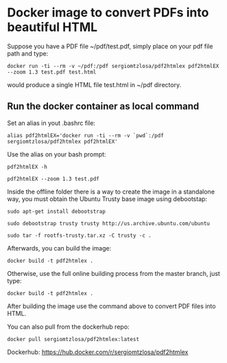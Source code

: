 # Docker image to convert PDFs into beautiful HTML

Suppose you have a PDF file ~/pdf/test.pdf, simply place on your pdf file path and type:

```
docker run -ti --rm -v ~/pdf:/pdf sergiomtzlosa/pdf2htmlex pdf2htmlEX --zoom 1.3 test.pdf test.html
```
would produce a single HTML file test.html in ~/pdf directory.

Run the docker container as local command
---------------------------------------

Set an alias in yout .bashrc file:
```
alias pdf2htmlEX='docker run -ti --rm -v `pwd`:/pdf sergiomtzlosa/pdf2htmlex pdf2htmlEX'
```

Use the alias on your bash prompt:
```
pdf2htmlEX -h
```
```
pdf2htmlEX --zoom 1.3 test.pdf
```

Inside the offline folder there is a way to create the image in a standalone way, you must obtain the Ubuntu Trusty base image using debootstap:

```
sudo apt-get install debootstrap
```
```
sudo debootstrap trusty trusty http://us.archive.ubuntu.com/ubuntu
```
```
sudo tar -f rootfs-trusty.tar.xz -C trusty -c .
```

Afterwards, you can build the image:

```
docker build -t pdf2htmlex .
```

Otherwise, use the full online building process from the master branch, just type:

```
docker build -t pdf2htmlex .
```

After building the image use the command above to convert PDF files into HTML.

You can also pull from the dockerhub repo:

```
docker pull sergiomtzlosa/pdf2htmlex:latest
```

Dockerhub: https://hub.docker.com/r/sergiomtzlosa/pdf2htmlex
